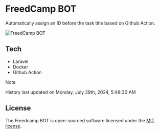 # FreedCamp BOT

Automatically assign an ID before the task title based on Github Action.

![FreedCamp BOT](https://repository-images.githubusercontent.com/737932867/7d34798b-2680-471c-b089-a78a718d3d6a)

## Tech

- Laravel
- Docker
- Github Action

> [!NOTE]  
> History last updated on Monday, July 29th, 2024, 5:48:30 AM

## License

The Freedcamp BOT is open-sourced software licensed under the [MIT license](https://opensource.org/licenses/MIT).
